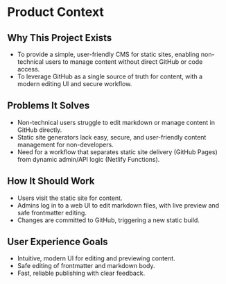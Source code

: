 # Product Context

## Why This Project Exists

- To provide a simple, user-friendly CMS for static sites, enabling non-technical users to manage content without direct GitHub or code access.
- To leverage GitHub as a single source of truth for content, with a modern editing UI and secure workflow.

## Problems It Solves

- Non-technical users struggle to edit markdown or manage content in GitHub directly.
- Static site generators lack easy, secure, and user-friendly content management for non-developers.
- Need for a workflow that separates static site delivery (GitHub Pages) from dynamic admin/API logic (Netlify Functions).

## How It Should Work

- Users visit the static site for content.
- Admins log in to a web UI to edit markdown files, with live preview and safe frontmatter editing.
- Changes are committed to GitHub, triggering a new static build.

## User Experience Goals

- Intuitive, modern UI for editing and previewing content.
- Safe editing of frontmatter and markdown body.
- Fast, reliable publishing with clear feedback.
